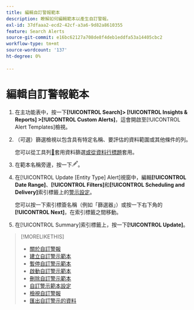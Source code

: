```yaml
---
title: 編輯自訂警報範本
description: 瞭解如何編輯範本以產生自訂警報。
exl-id: 37dfaaa2-ecd2-42cf-a3a6-9d82a8610355
feature: Search Alerts
source-git-commit: e16bc62127a708de8f4deb1eddfa53a14405cbc2
workflow-type: tm+mt
source-wordcount: '137'
ht-degree: 0%

---
```


# 編輯自訂警報範本

1. 在主功能表中，按一下&#x200B;**[!UICONTROL Search]> [!UICONTROL Insights & Reports] >[!UICONTROL Custom Alerts]**，這會開啟至[!UICONTROL Alert Templates]檢視。

1. （可選）篩選檢視以包含具有特定名稱、要評估的資料範圍或其他條件的列。

   您可以從工具列[&#128279;](/help/search-social-commerce/common-tasks/data-views/ad-hoc-settings/column-filter-apply-from-toolbar.md)套用資料篩選[或從資料行標題](/help/search-social-commerce/common-tasks/data-views/ad-hoc-settings/column-filter-apply-from-column-heading.md)套用。

1. 在範本名稱旁邊，按一下![編輯](/help/search-social-commerce/assets/edit.png "編輯")。

1. 在[!UICONTROL Update \[Entity Type\] Alert]視窗中，編輯&#x200B;**[!UICONTROL Date Range]**、**[!UICONTROL Filters]**&#x200B;和&#x200B;**[!UICONTROL Scheduling and Delivery]**&#x200B;索引標籤上的[警示設定](alert-template-settings.md)。

   您可以按一下索引標簽名稱（例如「篩選器」）或按一下右下角的&#x200B;**[!UICONTROL Next]**，在索引標籤之間移動。

1. 在[!UICONTROL Summary]索引標籤上，按一下&#x200B;**[!UICONTROL Update]**。

>[!MORELIKETHIS]
>
>* [關於自訂警報](alert-about.md)
>* [建立自訂警示範本](alert-template-create.md)
>* [暫停自訂警示範本](alert-template-pause.md)
>* [啟動自訂警示範本](alert-template-activate.md)
>* [刪除自訂警示範本](alert-template-delete.md)
>* [自訂警示範本設定](alert-template-settings.md)
>* [檢視自訂警報](alert-view.md)
>* [匯出自訂警示的資料](alert-export-data.md)
